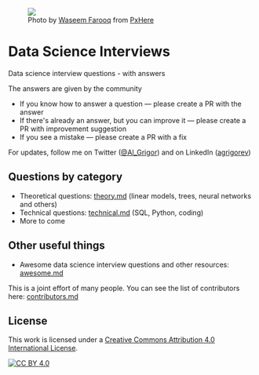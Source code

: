 
<figure>
    <img src="img/repo-logo.jpg">
    <figcaption>Photo by <a href="https://pxhere.com/en/photographer/395564">Waseem Farooq</a> from <a href="http://pxhere.com/en/photo/1446003">PxHere</a></figcaption>
</figure>

# Data Science Interviews

Data science interview questions - with answers

The answers are given by the community

* If you know how to answer a question — please create a PR with the answer
* If there's already an answer, but you can improve it — please create a PR with improvement suggestion
* If you see a mistake — please create a PR with a fix

For updates, follow me on Twitter ([@Al_Grigor](https://twitter.com/Al_Grigor)) and on LinkedIn ([agrigorev](https://www.linkedin.com/in/agrigorev))


## Questions by category

* Theoretical questions: [theory.md](theory.md) (linear models, trees, neural networks and others)
* Technical questions: [technical.md](technical.md) (SQL, Python, coding)
* More to come

## Other useful things

* Awesome data science interview questions and other resources: [awesome.md](awesome.md)


This is a joint effort of many people. You can see the list of contributors here: [contributors.md](contributors.md)

## License

This work is licensed under a [Creative Commons Attribution 4.0 International License][cc-by].

[![CC BY 4.0][cc-by-image]][cc-by]

[cc-by]: http://creativecommons.org/licenses/by/4.0/
[cc-by-image]: https://i.creativecommons.org/l/by/4.0/88x31.png
